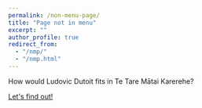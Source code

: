```yaml
---
permalink: /non-menu-page/
title: "Page not in menu"
excerpt: ""
author_profile: true
redirect_from: 
  - "/nmp/"
  - "/nmp.html"
---
```



How would Ludovic Dutoit fits in Te Tare Mātai Karerehe?

[Let's find out!](www.google.com)
